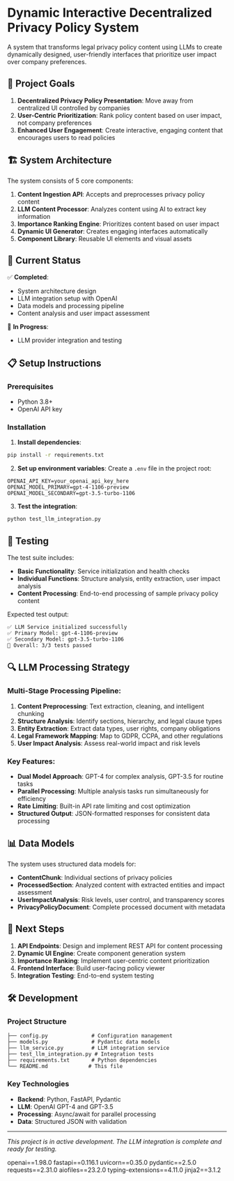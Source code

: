 # Dynamic Interactive Decentralized Privacy Policy System

A system that transforms legal privacy policy content using LLMs to create dynamically designed, user-friendly interfaces that prioritize user impact over company preferences.

## 🎯 Project Goals

1. **Decentralized Privacy Policy Presentation**: Move away from centralized UI controlled by companies
2. **User-Centric Prioritization**: Rank policy content based on user impact, not company preferences  
3. **Enhanced User Engagement**: Create interactive, engaging content that encourages users to read policies

## 🏗️ System Architecture

The system consists of 5 core components:

1. **Content Ingestion API**: Accepts and preprocesses privacy policy content
2. **LLM Content Processor**: Analyzes content using AI to extract key information
3. **Importance Ranking Engine**: Prioritizes content based on user impact 
4. **Dynamic UI Generator**: Creates engaging interfaces automatically
5. **Component Library**: Reusable UI elements and visual assets

## 🚀 Current Status

✅ **Completed**: 
- System architecture design
- LLM integration setup with OpenAI
- Data models and processing pipeline
- Content analysis and user impact assessment

🔧 **In Progress**:
- LLM provider integration and testing

## 📋 Setup Instructions

### Prerequisites
- Python 3.8+
- OpenAI API key

### Installation

1. **Install dependencies**:
```bash
pip install -r requirements.txt
```

2. **Set up environment variables**:
Create a `.env` file in the project root:
```
OPENAI_API_KEY=your_openai_api_key_here
OPENAI_MODEL_PRIMARY=gpt-4-1106-preview
OPENAI_MODEL_SECONDARY=gpt-3.5-turbo-1106
```

3. **Test the integration**:
```bash
python test_llm_integration.py
```

## 🧪 Testing

The test suite includes:

- **Basic Functionality**: Service initialization and health checks
- **Individual Functions**: Structure analysis, entity extraction, user impact analysis
- **Content Processing**: End-to-end processing of sample privacy policy content

Expected test output:
```
✅ LLM Service initialized successfully
✅ Primary Model: gpt-4-1106-preview
✅ Secondary Model: gpt-3.5-turbo-1106
🎯 Overall: 3/3 tests passed
```

## 🔍 LLM Processing Strategy

### Multi-Stage Processing Pipeline:

1. **Content Preprocessing**: Text extraction, cleaning, and intelligent chunking
2. **Structure Analysis**: Identify sections, hierarchy, and legal clause types
3. **Entity Extraction**: Extract data types, user rights, company obligations
4. **Legal Framework Mapping**: Map to GDPR, CCPA, and other regulations
5. **User Impact Analysis**: Assess real-world impact and risk levels

### Key Features:

- **Dual Model Approach**: GPT-4 for complex analysis, GPT-3.5 for routine tasks
- **Parallel Processing**: Multiple analysis tasks run simultaneously for efficiency
- **Rate Limiting**: Built-in API rate limiting and cost optimization
- **Structured Output**: JSON-formatted responses for consistent data processing

## 📊 Data Models

The system uses structured data models for:

- **ContentChunk**: Individual sections of privacy policies
- **ProcessedSection**: Analyzed content with extracted entities and impact assessment
- **UserImpactAnalysis**: Risk levels, user control, and transparency scores
- **PrivacyPolicyDocument**: Complete processed document with metadata

## 🔮 Next Steps

1. **API Endpoints**: Design and implement REST API for content processing
2. **Dynamic UI Engine**: Create component generation system
3. **Importance Ranking**: Implement user-centric content prioritization
4. **Frontend Interface**: Build user-facing policy viewer
5. **Integration Testing**: End-to-end system testing

## 🛠️ Development

### Project Structure
```
├── config.py              # Configuration management
├── models.py              # Pydantic data models
├── llm_service.py         # LLM integration service
├── test_llm_integration.py # Integration tests
├── requirements.txt       # Python dependencies
└── README.md             # This file
```

### Key Technologies
- **Backend**: Python, FastAPI, Pydantic
- **LLM**: OpenAI GPT-4 and GPT-3.5
- **Processing**: Async/await for parallel processing
- **Data**: Structured JSON with validation

---

*This project is in active development. The LLM integration is complete and ready for testing.* 






openai==1.98.0
fastapi==0.116.1
uvicorn==0.35.0
pydantic==2.5.0
requests==2.31.0
aiofiles==23.2.0
typing-extensions==4.11.0
jinja2==3.1.2